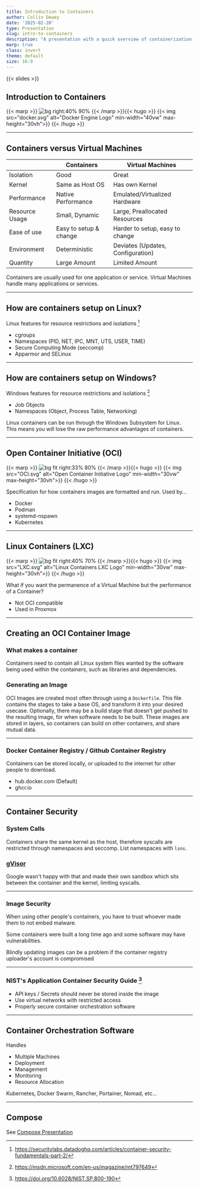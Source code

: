 ```yaml
---
title: Introduction to Containers
author: Collin Dewey
date: '2025-02-20'
type: Presentation
slug: intro-to-containers
description: "A presentation with a quick overview of containerization technlogies available and comparing them to virtual machines."
marp: true
class: invert
theme: default
size: 16:9
---
```


<link rel="stylesheet" href="../presentations.css">
{{< slides >}}

## Introduction to Containers
<!-- _footer: By Collin Dewey-->

{{< marp >}}
![bg right:40% 90%](docker.svg)
{{< /marp >}}{{< hugo >}}
{{< img src="docker.svg" alt="Docker Engine Logo" min-width="40vw" max-height="30vh">}}
{{< /hugo >}}

---

## Containers versus Virtual Machines

||Containers|Virtual Machines|
|---|---|---|
|Isolation|Good|Great|
|Kernel|Same as Host OS|Has own Kernel|
|Performance|Native Performance|Emulated/Virtualized Hardware|
|Resource Usage|Small, Dynamic|Large, Preallocated Resources|
|Ease of use|Easy to setup & change|Harder to setup, easy to change|
|Environment|Deterministic|Deviates (Updates, Configuration)|
|Quantity|Large Amount|Limited Amount|

Containers are usually used for one application or service.
Virtual Machines handle many applications or services.

---
<!-- _footer: securitylabs.datadoghq.com/articles/container-security-fundamentals-part-2-->

## How are containers setup on Linux?

Linux features for resource restrictions and isolations [^1]

- cgroups
- Namespaces (PID, NET, IPC, MNT, UTS, USER, TIME)
- Secure Computing Mode (seccomp)
- Apparmor and SELinux

[^1]: https://securitylabs.datadoghq.com/articles/container-security-fundamentals-part-2/

---
## How are containers setup on Windows?
<!-- _footer: msdn.microsoft.com/en-us/magazine/mt797649-->

Windows features for resource restrictions and isolations [^2]

- Job Objects
- Namespaces (Object, Process Table, Networking)

Linux containers can be run through the Windows Subsystem for Linux.
This means you will lose the raw performance advantages of containers.

[^2]: https://msdn.microsoft.com/en-us/magazine/mt797649

---

## Open Container Initiative (OCI)

{{< marp >}}
![bg fit right:33% 80%](OCI.svg)
{{< /marp >}}{{< hugo >}}
{{< img src="OCI.svg" alt="Open Container Initiative Logo" min-width="30vw" max-height="30vh">}}
{{< /hugo >}}

Specification for how containers images are formatted and run.
Used by...

- Docker <!--(runc)-->
- Podman <!--(runc)-->
- systemd-nspawn
- Kubernetes

---

## Linux Containers (LXC)
<!--_footer: systemd-nspawn is also usable for this purpose-->

{{< marp >}}
![bg fit right:40% 70%](LXC.svg)
{{< /marp >}}{{< hugo >}}
{{< img src="LXC.svg" alt="Linux Containers LXC Logo" min-width="30vw" max-height="30vh">}}
{{< /hugo >}}

What if you want the permanence of a Virtual Machine but the performance of a Container?
- Not OCI compatible
- Used in Proxmox

---

## Creating an OCI Container Image

### What makes a container
Containers need to contain all Linux system files wanted by the software being used within the containers, such as libraries and dependencies.

### Generating an Image

OCI Images are created most often through using a `Dockerfile`. This file contains the stages to take a base OS, and transform it into your desired usecase.
Optionally, there may be a build stage that doesn't get pushed to the resulting image, for when software needs to be built.
These images are stored in layers, so containers can build on other containers, and share mutual data.

---

### Docker Container Registry / Github Container Registry
Containers can be stored locally, or uploaded to the internet for other people to download.

- hub.docker.com (Default)
- ghcr.io

---

## Container Security

### System Calls
Containers share the same kernel as the host, therefore syscalls are restricted through namespaces and seccomp. 
List namespaces with `lsns`.


### [gVisor](https://github.com/google/gvisor)

Google wasn't happy with that and made their own sandbox which sits between the container and the kernel, limiting syscalls.

---

### Image Security

When using other people's containers, you have to trust whoever made them to not embed malware.

Some containers were built a long time ago and some software may have vulnerabilities.

Blindly updating images can be a problem if the container registry uploader's account is compromised


---

### NIST's Application Container Security Guide [^3]
<!-- _footer: doi.org/10.6028/NIST.SP.800-190 -->

- API keys / Secrets should never be stored inside the image
- Use virtual networks with restricted access
- Properly secure container orchestration software

[^3]: https://doi.org/10.6028/NIST.SP.800-190

---

## Container Orchestration Software

Handles
- Multiple Machines
- Deployment
- Management
- Monitoring
- Resource Allocation

Kubernetes, Docker Swarm, Rancher, Portainer, Nomad, etc...

---

## Compose

See [Compose Presentation](https://collindewey.net/presentations/intro-to-compose/)